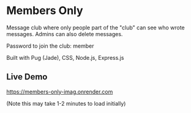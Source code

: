 # Members Only

Message club where only people part of the "club" can see who wrote messages. Admins can also delete messages.

Password to join the club: member

Built with Pug (Jade), CSS, Node.js, Express.js

## Live Demo

https://members-only-imag.onrender.com

(Note this may take 1-2 minutes to load initially)
